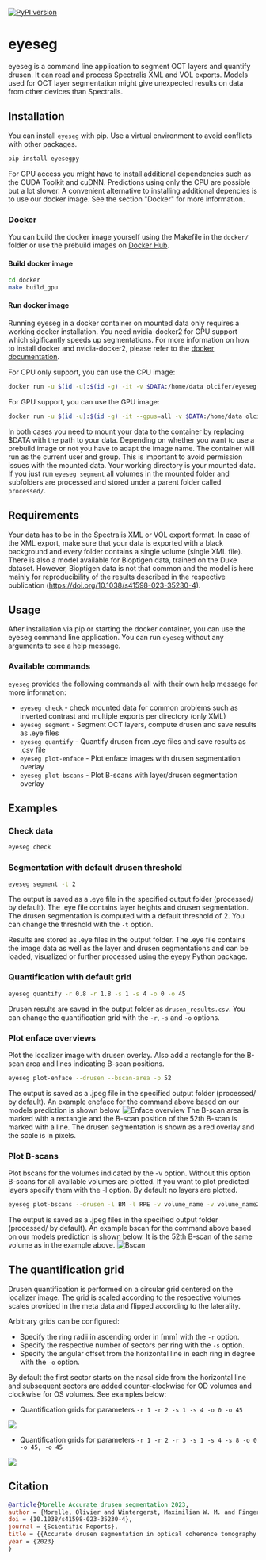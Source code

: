 [![PyPI version](https://badge.fury.io/py/eyesegpy.svg)](https://badge.fury.io/py/eyesegpy)
# eyeseg

eyeseg is a command line application to segment OCT layers and quantify drusen. It can read and process Spectralis XML and VOL exports. Models used for OCT layer segmentation might give unexpected results on data from other devices than Spectralis.

## Installation
You can install `eyeseg` with pip. Use a virtual environment to avoid conflicts with other packages.

```bash
pip install eyesegpy
```

For GPU access you might have to install additional dependencies such as the CUDA Toolkit and cuDNN. Predictions using only the CPU are possible but a lot slower. A convenient alternative to installing additional depencies is to use our docker image. See the section "Docker" for more information.

### Docker
You can build the docker image yourself using the Makefile in the `docker/` folder or use the prebuild images on [Docker Hub](https://hub.docker.com/r/olcifer/eyeseg).

#### Build docker image
```bash
cd docker
make build_gpu
```

#### Run docker image

Running eyeseg in a docker container on mounted data only requires a working docker installation. You need nvidia-docker2 for GPU support which sigificantly speeds up segmentations. For more information on how to install docker and nvidia-docker2, please refer to the [docker documentation](https://docs.docker.com/install/).

For CPU only support, you can use the CPU image:
```bash
docker run -u $(id -u):$(id -g) -it -v $DATA:/home/data olcifer/eyeseg:1.0.0-cpu
```
For GPU support, you can use the GPU image:
```bash
docker run -u $(id -u):$(id -g) -it --gpus=all -v $DATA:/home/data olcifer/eyeseg:1.0.0-gpu
```

In both cases you need to mount your data to the container by replacing $DATA with the path to your data. Depending on whether you want to use a prebuild image or not you have to adapt the image name. The container will run as the current user and group. This is important to avoid permission issues with the mounted data. Your working directory is your mounted data. If you just run `eyeseg segment` all volumes in the mounted folder and subfolders are processed and stored under a parent folder called `processed/`.

## Requirements
Your data has to be in the Spectralis XML or VOL export format. In case of the XML export, make sure that your data is exported with a black background and every folder contains a single volume (single XML file). There is also a model available for Bioptigen data, trained on the Duke dataset. However, Bioptigen data is not that common and the model is here mainly for reproducibility of the results described in the respective publication (https://doi.org/10.1038/s41598-023-35230-4).

## Usage
After installation via pip or starting the docker container, you can use the eyeseg command line application. You can run `eyeseg` without any arguments to see a help message.

### Available commands
`eyeseg` provides the following commands all with their own help message for more information:

* `eyeseg check` - check mounted data for common problems such as inverted contrast and multiple exports per directory (only XML)
* `eyeseg segment` - Segment OCT layers, compute drusen and save results as .eye files
* `eyeseg quantify` - Quantify drusen from .eye files and save results as .csv file
* `eyeseg plot-enface` - Plot enface images with drusen segmentation overlay
* `eyeseg plot-bscans` - Plot B-scans with layer/drusen segmentation overlay


## Examples
### Check data

```bash
eyeseg check
```

### Segmentation with default drusen threshold

```bash
eyeseg segment -t 2
```

The output is saved as a .eye file in the specified output folder (processed/ by default). The .eye file contains layer heights and drusen segmentation. The drusen segmentation is computed with a default threshold of 2. You can change the threshold with the `-t` option.

Results are stored as .eye files in the output folder. The .eye file contains the image data as well as the layer and drusen segmentations and can be loaded, visualized or further processed using the [eyepy](https://github.com/MedVisbonn/eyepy) Python package.

### Quantification with default grid

```bash
eyeseg quantify -r 0.8 -r 1.8 -s 1 -s 4 -o 0 -o 45
```

Drusen results are saved in the output folder as `drusen_results.csv`. You can change the quantification grid with the `-r`, `-s` and `-o` options.

### Plot enface overviews
Plot the localizer image with drusen overlay. Also add a rectangle for the B-scan area and lines indicating B-scan positions.

```bash
eyeseg plot-enface --drusen --bscan-area -p 52
```

The output is saved as a .jpeg file in the specified output folder (processed/ by default). An example eneface for the command above based on our models prediction is shown below.
![Enface overview](/docs/example_enface_52.jpeg)
The B-scan area is marked with a rectangle and the B-scan position of the 52th B-scan is marked with a line. The drusen segmentation is shown as a red overlay and the scale is in pixels.

### Plot B-scans
Plot bscans for the volumes indicated by the -v option. Without this option B-scans for all available volumes are plotted. If you want to plot predicted layers specify them with the -l option. By default no layers are plotted.

```bash
eyeseg plot-bscans --drusen -l BM -l RPE -v volume_name -v volume_name2
```

The output is saved as a .jpeg files in the specified output folder (processed/ by default). An example bscan for the command above based on our models prediction is shown below. It is the 52th B-scan of the same volume as in the example above.
![Bscan](/docs/example_bscan_52.jpeg)

## The quantification grid
Drusen quantification is performed on a circular grid centered on the localizer image. The grid is scaled according to the respective volumes scales provided in the meta data and flipped according to the laterality.

Arbitrary grids can be configured:
+ Specify the ring radii in ascending order in [mm] with the `-r` option.
+ Specify the respective number of sectors per ring with the `-s` option.
+ Specify the angular offset from the horizontal line in each ring in degree with the `-o` option.

By default the first sector starts on the nasal side from the horizontal line and subsequent sectors are added counter-clockwise for OD volumes and clockwise for OS volumes. See examples below:

+ Quantification grids for parameters `-r 1 -r 2 -s 1 -s 4 -o 0 -o 45`

![](./docs/grid1.jpeg)

+ Quantification grids for parameters `-r 1 -r 2 -r 3 -s 1 -s 4 -s 8 -o 0 -o 45, -o 45`

![](./docs/grid2.jpeg)
## Citation

```bibtex
@article{Morelle_Accurate_drusen_segmentation_2023,
author = {Morelle, Olivier and Wintergerst, Maximilian W. M. and Finger, Robert P. and Schultz, Thomas},
doi = {10.1038/s41598-023-35230-4},
journal = {Scientific Reports},
title = {{Accurate drusen segmentation in optical coherence tomography via order-constrained regression of retinal layer heights}},
year = {2023}
}
```
